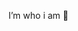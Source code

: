 I’m who i am 👀

<!---
gmedetkhan/gmedetkhan is a ✨ special ✨ repository because its `README.md` (this file) appears on your GitHub profile.
You can click the Preview link to take a look at your changes.
--->
